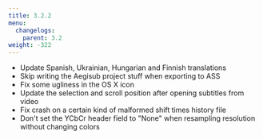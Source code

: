 ```yaml
---
title: 3.2.2
menu:
  changelogs:
    parent: 3.2
weight: -322
---
```


- Update Spanish, Ukrainian, Hungarian and Finnish translations
- Skip writing the Aegisub project stuff when exporting to ASS
- Fix some ugliness in the OS X icon
- Update the selection and scroll position after opening subtitles from video
- Fix crash on a certain kind of malformed shift times history file
- Don't set the YCbCr header field to "None" when resampling resolution without changing colors
